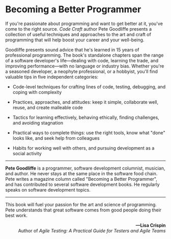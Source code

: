 # Becoming a Better Programmer

If you're passionate about programming and want to get better at it, you've come to the right source. *Code Craft* author Pete Goodliffe presents a collection of useful techniques and approaches to the art and craft of programming that will help boost your career and your well-being.

Goodliffe presents sound advice that he's learned in 15 years of professional programming. The book's standalone chapters span the range of a software developer's life—dealing with code, learning the trade, and improving performance—with no language or industry bias. Whether you're a seasoned developer, a neophyte professional, or a hobbyist, you'll find valuable tips in five independent categories:

- Code-level techniques for crafting lines of code, testing, debugging, and coping with complexity

- Practices, approaches, and attitudes: keep it simple, collaborate well, reuse, and create malleable code

- Tactics for learning effectively, behaving ethically, finding challenges, and avoiding stagnation

- Practical ways to complete things: use the right tools, know what "done" looks like, and seek help from colleagues

- Habits for working well with others, and pursuing development as a social activity

---

**Pete Goodliffe** is a programmer, software development columnist, musician, and author. He never stays at the same place in the software food chain. Pete writes a magazine column called "Becoming a Better Programmer", and has contributed to several software development books. He regularly speaks on software development topics.

---

This book will fuel your passion for the art and science of programming. Pete understands that great software comes from good people doing their best work.

<p align="right"><b>—Lisa Crispin</b><br/>Author of <i>Agile Testing: A Practical Guide for Testers and Agile Teams</i></p>
